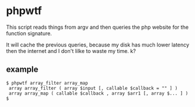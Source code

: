 # phpwtf

This script reads things from argv and then queries the php website for the function signature.

It will cache the previous queries, because my disk has much lower latency then the internet and I don't lilke to waste my time. k?

## example

    $ phpwtf array_filter array_map
     array array_filter ( array $input [, callable $callback = "" ] )
     array array_map ( callable $callback , array $arr1 [, array $... ] )
    $
